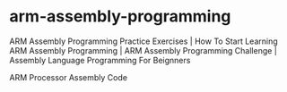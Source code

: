 # arm-assembly-programming
ARM Assembly Programming Practice Exercises | How To Start Learning ARM Assembly Programming | ARM Assembly Programming Challenge | Assembly Language Programming For Beignners

ARM Processor Assembly Code
